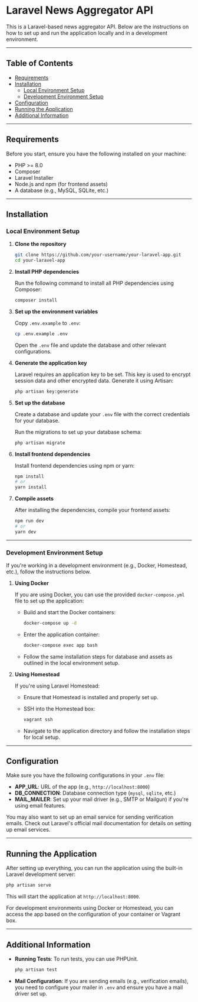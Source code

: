 

# Laravel News Aggregator API

This is a Laravel-based news aggregator API. Below are the instructions on how to set up and run the application locally and in a development environment.

---

## Table of Contents
- [Requirements](#requirements)
- [Installation](#installation)
  - [Local Environment Setup](#local-environment-setup)
  - [Development Environment Setup](#development-environment-setup)
- [Configuration](#configuration)
- [Running the Application](#running-the-application)
- [Additional Information](#additional-information)

---

## Requirements

Before you start, ensure you have the following installed on your machine:

- PHP >= 8.0
- Composer
- Laravel Installer
- Node.js and npm (for frontend assets)
- A database (e.g., MySQL, SQLite, etc.)

---

## Installation

### Local Environment Setup

1. **Clone the repository**

   ```bash
   git clone https://github.com/your-username/your-laravel-app.git
   cd your-laravel-app
   ```

2. **Install PHP dependencies**

   Run the following command to install all PHP dependencies using Composer:

   ```bash
   composer install
   ```

3. **Set up the environment variables**

   Copy `.env.example` to `.env`:

   ```bash
   cp .env.example .env
   ```

   Open the `.env` file and update the database and other relevant configurations.

4. **Generate the application key**

   Laravel requires an application key to be set. This key is used to encrypt session data and other encrypted data. Generate it using Artisan:

   ```bash
   php artisan key:generate
   ```

5. **Set up the database**

   Create a database and update your `.env` file with the correct credentials for your database.

   Run the migrations to set up your database schema:

   ```bash
   php artisan migrate
   ```

6. **Install frontend dependencies**

   Install frontend dependencies using npm or yarn:

   ```bash
   npm install
   # or
   yarn install
   ```

7. **Compile assets**

   After installing the dependencies, compile your frontend assets:

   ```bash
   npm run dev
   # or
   yarn dev
   ```

---

### Development Environment Setup

If you're working in a development environment (e.g., Docker, Homestead, etc.), follow the instructions below.

1. **Using Docker**

   If you are using Docker, you can use the provided `docker-compose.yml` file to set up the application:

   - Build and start the Docker containers:

     ```bash
     docker-compose up -d
     ```

   - Enter the application container:

     ```bash
     docker-compose exec app bash
     ```

   - Follow the same installation steps for database and assets as outlined in the local environment setup.

2. **Using Homestead**

   If you're using Laravel Homestead:

   - Ensure that Homestead is installed and properly set up.
   - SSH into the Homestead box:

     ```bash
     vagrant ssh
     ```

   - Navigate to the application directory and follow the installation steps for local setup.

---

## Configuration

Make sure you have the following configurations in your `.env` file:

- **APP_URL**: URL of the app (e.g., `http://localhost:8000`)
- **DB_CONNECTION**: Database connection type (`mysql`, `sqlite`, etc.)
- **MAIL_MAILER**: Set up your mail driver (e.g., SMTP or Mailgun) if you're using email features.

You may also want to set up an email service for sending verification emails. Check out Laravel's official mail documentation for details on setting up email services.

---

## Running the Application

After setting up everything, you can run the application using the built-in Laravel development server:

```bash
php artisan serve
```

This will start the application at `http://localhost:8000`.

For development environments using Docker or Homestead, you can access the app based on the configuration of your container or Vagrant box.

---

## Additional Information

- **Running Tests**: To run tests, you can use PHPUnit.

   ```bash
   php artisan test
   ```

- **Mail Configuration**: If you are sending emails (e.g., verification emails), you need to configure your mailer in `.env` and ensure you have a mail driver set up.
